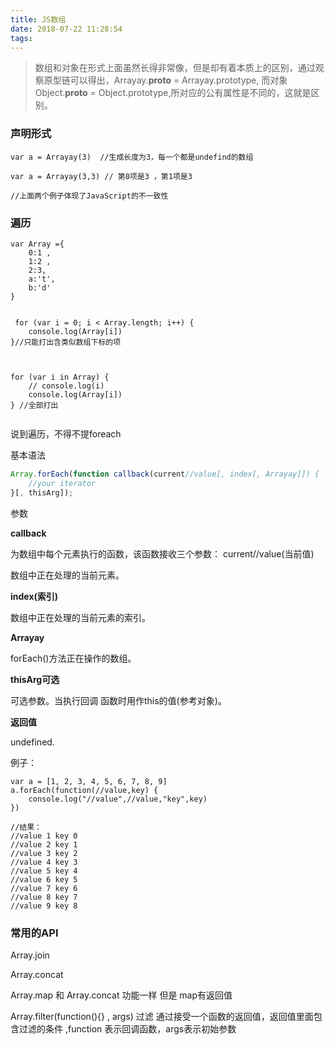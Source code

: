 ```yaml
---
title: JS数组
date: 2018-07-22 11:28:54
tags:
---
```


>数组和对象在形式上面虽然长得非常像，但是却有着本质上的区别，通过观察原型链可以得出，Arrayay.__proto__ = Arrayay.prototype,
而对象Object.__proto__ = Object.prototype,所对应的公有属性是不同的，这就是区别。

### 声明形式

```
var a = Arrayay(3)  //生成长度为3，每一个都是undefind的数组

var a = Arrayay(3,3) // 第0项是3 ，第1项是3

//上面两个例子体现了JavaScript的不一致性

```

### 遍历

```
var Array ={
	0:1 ,
	1:2 ,
	2:3,
	a:'t',
	b:'d'
}


 for (var i = 0; i < Array.length; i++) {
 	console.log(Array[i])
}//只能打出含类似数组下标的项



for (var i in Array) {
	// console.log(i)
	console.log(Array[i])
} //全部打出


```
说到遍历，不得不提foreach

基本语法

```javascript
Array.forEach(function callback(current//value[, index[, Arrayay]]) {
    //your iterator
}[, thisArg]);

```

参数

**callback**

为数组中每个元素执行的函数，该函数接收三个参数：
current//value(当前值)

数组中正在处理的当前元素。

**index(索引)**

数组中正在处理的当前元素的索引。

**Arrayay**

forEach()方法正在操作的数组。

**thisArg可选**

可选参数。当执行回调 函数时用作this的值(参考对象)。

**返回值**

undefined.

例子：

```
var a = [1, 2, 3, 4, 5, 6, 7, 8, 9]
a.forEach(function(//value,key) {
    console.log("//value",//value,"key",key)
})

//结果：
//value 1 key 0
//value 2 key 1
//value 3 key 2
//value 4 key 3
//value 5 key 4
//value 6 key 5
//value 7 key 6
//value 8 key 7
//value 9 key 8

```


### 常用的API

Array.join

Array.concat

Array.map 和 Array.concat  功能一样 但是 map有返回值

Array.filter(function(){} , args)  过滤  通过接受一个函数的返回值，返回值里面包含过滤的条件  ,function 表示回调函数，args表示初始参数